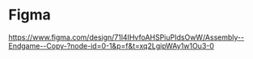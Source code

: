 # Figma
https://www.figma.com/design/71l4IHvfoAHSPiuPIdsOwW/Assembly--Endgame--Copy-?node-id=0-1&p=f&t=xq2LgipWAy1w1Ou3-0